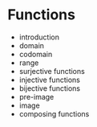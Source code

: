 # Functions

- introduction
- domain
- codomain
- range
- surjective functions
- injective functions
- bijective functions
- pre-image
- image
- composing functions

